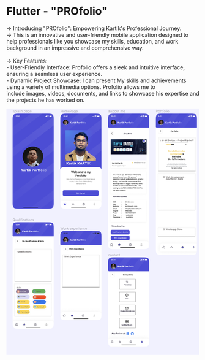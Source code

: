    # Flutter - "PROfolio"

-> Introducing "PROfolio": Empowering Kartik's Professional Journey. <br>
-> This is an innovative and user-friendly mobile application designed to help professionals like you showcase my skills, education, and work 
   background in an impressive and comprehensive way.<br> <br>
-> Key Features:<br>
      - User-Friendly Interface: Profolio offers a sleek and intuitive interface, ensuring a seamless user experience. <br>
      - Dynamic Project Showcase: I can present My skills and achievements using a variety of multimedia options. Profolio allows me to <br>
        include images, videos, documents, and links to showcase his expertise and the projects he has worked on.<br>
      
![Screenshot 2023-07-06 at 3.31.15 PM](https://github.com/KartikKARTIK-4498/Flutter/blob/main/Screenshot%202023-07-06%20at%203.31.15%20PM.png)
